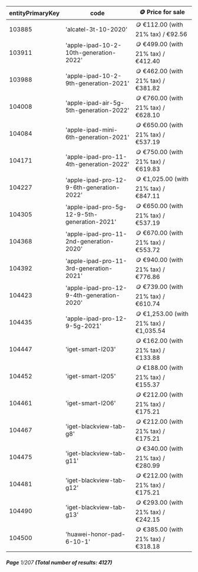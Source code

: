 | entityPrimaryKey | code                                         | 🪙 Price for sale                       |
| ---------------- | -------------------------------------------- | --------------------------------------- |
| 103885           | 'alcatel-3t-10-2020'                         | 🪙 €112.00 (with 21% tax) / €92.56      |
| 103911           | 'apple-ipad-10-2-10th-generation-2022'       | 🪙 €499.00 (with 21% tax) / €412.40     |
| 103988           | 'apple-ipad-10-2-9th-generation-2021'        | 🪙 €462.00 (with 21% tax) / €381.82     |
| 104008           | 'apple-ipad-air-5g-5th-generation-2022'      | 🪙 €760.00 (with 21% tax) / €628.10     |
| 104084           | 'apple-ipad-mini-6th-generation-2021'        | 🪙 €650.00 (with 21% tax) / €537.19     |
| 104171           | 'apple-ipad-pro-11-4th-generation-2022'      | 🪙 €750.00 (with 21% tax) / €619.83     |
| 104227           | 'apple-ipad-pro-12-9-6th-generation-2022'    | 🪙 €1,025.00 (with 21% tax) / €847.11   |
| 104305           | 'apple-ipad-pro-5g-12-9-5th-generation-2021' | 🪙 €650.00 (with 21% tax) / €537.19     |
| 104368           | 'apple-ipad-pro-11-2nd-generation-2020'      | 🪙 €670.00 (with 21% tax) / €553.72     |
| 104392           | 'apple-ipad-pro-11-3rd-generation-2021'      | 🪙 €940.00 (with 21% tax) / €776.86     |
| 104423           | 'apple-ipad-pro-12-9-4th-generation-2020'    | 🪙 €739.00 (with 21% tax) / €610.74     |
| 104435           | 'apple-ipad-pro-12-9-5g-2021'                | 🪙 €1,253.00 (with 21% tax) / €1,035.54 |
| 104447           | 'iget-smart-l203'                            | 🪙 €162.00 (with 21% tax) / €133.88     |
| 104452           | 'iget-smart-l205'                            | 🪙 €188.00 (with 21% tax) / €155.37     |
| 104461           | 'iget-smart-l206'                            | 🪙 €212.00 (with 21% tax) / €175.21     |
| 104467           | 'iget-blackview-tab-g8'                      | 🪙 €212.00 (with 21% tax) / €175.21     |
| 104475           | 'iget-blackview-tab-g11'                     | 🪙 €340.00 (with 21% tax) / €280.99     |
| 104481           | 'iget-blackview-tab-g12'                     | 🪙 €212.00 (with 21% tax) / €175.21     |
| 104490           | 'iget-blackview-tab-g13'                     | 🪙 €293.00 (with 21% tax) / €242.15     |
| 104500           | 'huawei-honor-pad-6-10-1'                    | 🪙 €385.00 (with 21% tax) / €318.18     |

###### **Page** 1/207 **(Total number of results: 4127)**